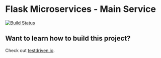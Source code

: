 # Flask Microservices - Main Service

[![Build Status](https://travis-ci.org/realpython/flask-microservices-main.svg?branch=master)](https://travis-ci.org/realpython/flask-microservices-main)

## Want to learn how to build this project?

Check out [testdriven.io](https://testdriven.io/).
